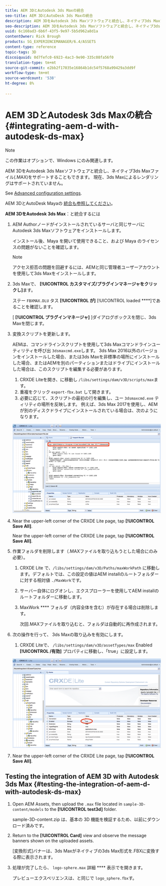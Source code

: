 ```yaml
---
title: AEM 3DとAutodesk 3ds Maxの統合
seo-title: AEM 3DとAutoDesk 3ds Maxの統合
description: AEM 3DをAutodesk 3ds Maxソフトウェアと統合し、ネイティブ3ds Maxファイル(.MAX)をサポートすることもできます。 現在、3ds Maxによるレンダリングはサポートされていません。
seo-description: AEM 3DをAutodesk 3ds Maxソフトウェアと統合し、ネイティブ3ds Maxファイル(.MAX)をサポートすることもできます。 現在、3ds Maxによるレンダリングはサポートされていません。
uuid: 6c160ad3-6b6f-43f5-9e97-5b5d962a8d1a
contentOwner: Rick Brough
products: SG_EXPERIENCEMANAGER/6.4/ASSETS
content-type: reference
topic-tags: 3D
discoiquuid: 0d7fefc0-6923-4ac3-9e90-335c08fa56f0
translation-type: tm+mt
source-git-commit: e2bb2f17035e16864b1dc54f5768a99429a3dd9f
workflow-type: tm+mt
source-wordcount: '538'
ht-degree: 8%

---
```



# AEM 3DとAutodesk 3ds Maxの統合 {#integrating-aem-d-with-autodesk-ds-max}

>[!NOTE]
>
>この作業はオプションで、Windows にのみ関連します。

AEM 3DをAutodesk 3ds Maxソフトウェアと統合し、ネイティブ3ds Maxファイル(.MAX)をサポートすることもできます。 現在、3ds Maxによるレンダリングはサポートされていません。

See [Advanced configuration settings](advanced-config-3d.md).

AEM 3DとAutoDesk Mayaの [統合も参照してください](integrate-maya-with-3d.md)。

**AEM 3DをAutodesk 3ds Max**：と統合するには

1. AEM Authorノードがインストールされているサーバと同じサーバにAutodesk 3ds Maxソフトウェアをインストールします。

   インストール後、Maya を開いて使用できること、および Maya のライセンスの問題がないことを確認します。

   >[!NOTE]
   >
   >アクセス拒否の問題を回避するには、AEMと同じ管理者ユーザーアカウントを使用して3ds Maxをインストールします。

1. 3ds Maxで、 **[!UICONTROL カスタマイズ/プラグインマネージャをクリックし]**&#x200B;ます。

   ステー `FBXMAX.DLU` タス **[!UICONTROL が]** [!UICONTROL loaded ****]であることを確認します。

   [ **[!UICONTROL プラグインマネージャ]** ]ダイアログボックスを閉じ、3ds Maxを閉じます。

1. 変換スクリプトを更新します。

   AEMは、コマンドラインスクリプトを使用して3ds Maxコマンドラインユーティリティを呼び出 `3dsmaxcmd.exe`します。 3ds Max 2016以外のバージョンをインストールした場合、または3ds Maxを非標準の場所にインストールした場合、またはAEMを別のパーティションまたはドライブにインストールした場合は、このスクリプトを編集する必要があります。

   1. CRXDE Liteを開き、に移動し `/libs/settings/dam/v3D/scripts/max`ます。
   1. 重複をクリック `export-fbx.bat` して開きます。
   1. 必要に応じて、スクリプトの最初の行を編集し、ユー `3dsmaxcmd.exe` ティリティの場所を反映します。 例えば、3ds Max 2017を使用し、AEMが別のディスクドライブにインストールされている場合は、次のようになります。

   ![image2018-6-22_13-35-8](assets/image2018-6-22_13-35-8.png)

1. Near the upper-left corner of the CRXDE Lite page, tap **[!UICONTROL Save All]**.

   Near the upper-left corner of the CRXDE Lite page, tap **[!UICONTROL Save All]**.

1. 作業フォルダを削除します（.MAXファイルを取り込もうとした場合にのみ必要）。

   1. CRXDE Lite で、`/libs/settings/dam/v3D/Paths/maxWorkPath` に移動します。デフォルトでは、この設定の値はAEM installのルートフォルダーに対する相対値 `./MaxWork`です。
   1. サーバー自体にログオンし、エクスプローラーを使用してAEM installのルートフォルダーに移動します。
   1. MaxWork **** フォルダ（内容全体を含む）が存在する場合は削除します。

      次回.MAXファイルを取り込むと、フォルダは自動的に再作成されます。

1. 次の操作を行って、 3ds Maxの取り込みを有効にします。

   1. CRXDE Liteで、 `/libs/settings/dam/v3D/assetTypes/max` Enabled **[!UICONTROL /有効]** プロパティに移動し、「true」に設定します。

   ![image2018-6-22_13-50-50](assets/image2018-6-22_13-50-50.png)

1. Near the upper-left corner of the CRXDE Lite page, tap **[!UICONTROL Save All]**.

## Testing the integration of AEM 3D with Autodesk 3ds Max {#testing-the-integration-of-aem-d-with-autodesk-ds-max}

1. Open AEM Assets, then upload the `.max` file located in `sample-3D-content/models` to the **[!UICONTROL test3d]** folder.

   sample-3D-content.zip は、基本の 3D 機能を検証するため、以前にダウンロード済みです。 

1. Return to the **[!UICONTROL Card]** view and observe the message banners shown on the uploaded assets.

   [変換形式]バナーは、3ds Maxがネイティブの3ds Max形式を.FBXに変換する際に表示されます。

1. 処理が完了したら、 `logo-sphere.max` 詳細 **** 表示でを開きます。

   プレビューエクスペリエンスは、と同じで `logo_sphere.fbx`す。

